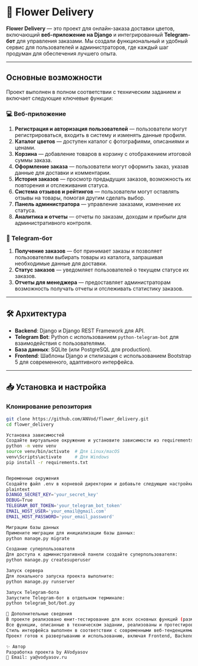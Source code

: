 # 🌸 Flower Delivery

**Flower Delivery** — это проект для онлайн-заказа доставки цветов, включающий **веб-приложение на Django** и интегрированный **Telegram-бот** для управления заказами. Мы создали функциональный и удобный сервис для пользователей и администраторов, где каждый шаг продуман для обеспечения лучшего опыта.

---

## Основные возможности

Проект выполнен в полном соответствии с техническим заданием и включает следующие ключевые функции:

### 💻 Веб-приложение

1. **Регистрация и авторизация пользователей** — пользователи могут регистрироваться, входить в систему и изменять данные профиля.
2. **Каталог цветов** — доступен каталог с фотографиями, описаниями и ценами.
3. **Корзина** — добавление товаров в корзину с отображением итоговой суммы заказа.
4. **Оформление заказа** — пользователи могут оформить заказ, указав данные для доставки и комментарии.
5. **История заказов** — просмотр предыдущих заказов, возможность их повторения и отслеживания статуса.
6. **Система отзывов и рейтингов** — пользователи могут оставлять отзывы на товары, помогая другим сделать выбор.
7. **Панель администратора** — управление заказами, изменение их статуса.
8. **Аналитика и отчеты** — отчеты по заказам, доходам и прибыли для административного контроля.

### 🤖 Telegram-бот

1. **Получение заказов** — бот принимает заказы и позволяет пользователям выбирать товары из каталога, запрашивая необходимые данные для доставки.
2. **Статус заказов** — уведомляет пользователей о текущем статусе их заказов.
3. **Отчеты для менеджера** — предоставляет администраторам возможность получать отчеты и отслеживать статистику заказов.

---

## 🛠 Архитектура

- **Backend**: Django и Django REST Framework для API.
- **Telegram Bot**: Python с использованием `python-telegram-bot` для взаимодействия с пользователями.
- **База данных**: SQLite (или PostgreSQL для production).
- **Frontend**: Шаблоны Django и стилизация с использованием Bootstrap 5 для современного, адаптивного интерфейса.

---

## 📥 Установка и настройка

### Клонирование репозитория

```bash
git clone https://github.com/ANVod/flower_delivery.git
cd flower_delivery

Установка зависимостей
Создайте виртуальное окружение и установите зависимости из requirements.txt:
python -m venv venv
source venv/bin/activate  # Для Linux/macOS
venv\Scripts\activate     # Для Windows
pip install -r requirements.txt


Переменные окружения
Создайте файл .env в корневой директории и добавьте следующие настройки:
plaintext
DJANGO_SECRET_KEY='your_secret_key'
DEBUG=True
TELEGRAM_BOT_TOKEN='your_telegram_bot_token'
EMAIL_HOST_USER='your_email@gmail.com'
EMAIL_HOST_PASSWORD='your_email_password'

Миграции базы данных
Примените миграции для инициализации базы данных:
python manage.py migrate

Создание суперпользователя
Для доступа к административной панели создайте суперпользователя:
python manage.py createsuperuser

Запуск сервера
Для локального запуска проекта выполните:
python manage.py runserver

Запуск Telegram-бота
Запустите Telegram-бот в отдельном терминале:
python telegram_bot/bot.py

📄 Дополнительные сведения
В проекте реализовано юнит-тестирование для всех основных функций (размещены в tests.py).
Все функции, описанные в техническом задании, реализованы и протестированы.
Стиль интерфейса выполнен в соответствии с современными веб-тенденциями, используя Bootstrap для адаптивности.
Проект готов к развертыванию и использованию, включая Frontend, Backend и поддержку Telegram-бота для улучшенного взаимодействия с клиентами и администраторами.

✨ Автор
Разработка проекта by AVodyasov
📧 Email: ya@vodyasov.ru